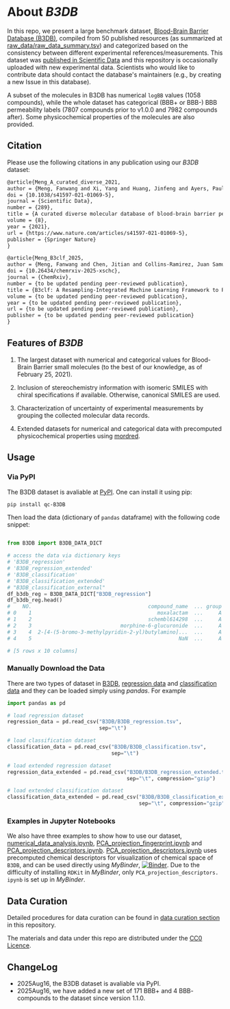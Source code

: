 # About *B3DB*

In this repo, we present a large benchmark dataset, [Blood-Brain Barrier Database (B3DB)](https://www.nature.com/articles/s41597-021-01069-5), compiled
from 50 published resources (as summarized at
[raw_data/raw_data_summary.tsv](raw_data/raw_data_summary.tsv)) and categorized based on
the consistency between different experimental references/measurements. This dataset was [published in Scientific Data](https://www.nature.com/articles/s41597-021-01069-5) and this repository is occasionally uploaded with new experimental data. Scientists who would like to contribute data should contact the database's maintainers (e.g., by creating a new Issue in this database).

A subset of the
molecules in B3DB has numerical `logBB` values (1058 compounds), while the whole dataset
has categorical (BBB+ or BBB-) BBB permeability labels (7807 compounds prior to v1.0.0 and 7982 compounds after). Some physicochemical properties
of the molecules are also provided.

## Citation

Please use the following citations in any publication using our *B3DB* dataset:

```md
@article{Meng_A_curated_diverse_2021,
author = {Meng, Fanwang and Xi, Yang and Huang, Jinfeng and Ayers, Paul W.},
doi = {10.1038/s41597-021-01069-5},
journal = {Scientific Data},
number = {289},
title = {A curated diverse molecular database of blood-brain barrier permeability with chemical descriptors},
volume = {8},
year = {2021},
url = {https://www.nature.com/articles/s41597-021-01069-5},
publisher = {Springer Nature}
}

@article{Meng_B3clf_2025,
author = {Meng, Fanwang and Chen, Jitian and Collins-Ramirez, Juan Samuel and Ayers, Paul W.},
doi = {10.26434/chemrxiv-2025-xschc},
journal = {ChemRxiv},
number = {to be updated pending peer-reviewed publication},
title = {B3clf: A Resampling-Integrated Machine Learning Framework to Predict Blood-Brain Barrier Permeability},
volume = {to be updated pending peer-reviewed publication},
year = {to be updated pending peer-reviewed publication},
url = {to be updated pending peer-reviewed publication},
publisher = {to be updated pending peer-reviewed publication}
}
```

## Features of *B3DB*

1. The largest dataset with numerical and categorical values for Blood-Brain Barrier small molecules
    (to the best of our knowledge, as of February 25, 2021).

2. Inclusion of stereochemistry information with isomeric SMILES with chiral specifications if
    available. Otherwise, canonical SMILES are used.

3. Characterization of uncertainty of experimental measurements by grouping the collected molecular
    data records.

4. Extended datasets for numerical and categorical data with precomputed physicochemical properties
    using [mordred](https://github.com/mordred-descriptor/mordred).

## Usage

### Via PyPI

The B3DB dataset is avaliable at [PyPI](https://pypi.org/project/qc-B3DB/). One can install it using pip:

```bash
pip install qc-B3DB
```

Then load the data (dictionary of `pandas` dataframe) with the following code snippet:

```python

from B3DB import B3DB_DATA_DICT

# access the data via dictionary keys
# 'B3DB_regression'
# 'B3DB_regression_extended'
# 'B3DB_classification'
# 'B3DB_classification_extended'
# "B3DB_classification_external"
df_b3db_reg = B3DB_DATA_DICT["B3DB_regression"]
df_b3db_reg.head()
#    NO.                                      compound_name  ... group comments
# 0    1                                         moxalactam  ...     A      NaN
# 1    2                                      schembl614298  ...     A      NaN
# 2    3                             morphine-6-glucuronide  ...     A      NaN
# 3    4  2-[4-(5-bromo-3-methylpyridin-2-yl)butylamino]...  ...     A      NaN
# 4    5                                                NaN  ...     A      NaN

# [5 rows x 10 columns]

```

### Manually Download the Data

There are two types of dataset in [B3DB](B3DB), [regression data](B3DB/B3DB_regression.tsv)
and [classification data](B3DB/B3DB_classification.tsv) and they can be loaded simply using *pandas*. For example

```python
import pandas as pd

# load regression dataset
regression_data = pd.read_csv("B3DB/B3DB_regression.tsv",
                              sep="\t")

# load classification dataset
classification_data = pd.read_csv("B3DB/B3DB_classification.tsv",
                                  sep="\t")

# load extended regression dataset
regression_data_extended = pd.read_csv("B3DB/B3DB_regression_extended.tsv.gz",
                                       sep="\t", compression="gzip")

# load extended classification dataset
classification_data_extended = pd.read_csv("B3DB/B3DB_classification_extended.tsv.gz",
                                           sep="\t", compression="gzip")

```

### Examples in Jupyter Notebooks

We also have three examples to show how to use our dataset,
[numerical_data_analysis.ipynb](notebooks/numerical_data_analysis.ipynb),
[PCA_projection_fingerprint.ipynb](notebooks/PCA_projection_fingerprint.ipynb) and
[PCA_projection_descriptors.ipynb](notebooks/PCA_projection_descriptors.ipynb).
[PCA_projection_descriptors.ipynb](notebooks/PCA_projection_descriptors.ipynb) uses precomputed
chemical descriptors for visualization of chemical space of `B3DB`, and can be used directly
using *MyBinder*,
[![Binder](https://mybinder.org/badge_logo.svg)](https://mybinder.org/v2/gh/theochem/B3DB/main?filepath=notebooks%2FPCA_projection_descriptors.ipynb).
Due to the difficulty of installing `RDKit` in *MyBinder*, only `PCA_projection_descriptors.
ipynb` is set up in *MyBinder*.

## Data Curation

Detailed procedures for data curation can be found in [data curation section](data_curation/) in this repository.

The materials and data under this repo are distributed under the
[CC0 Licence](http://creativecommons.org/publicdomain/zero/1.0/).

## ChangeLog

- 2025Aug16, the B3DB dataset is avaliable via PyPI.
- 2025Aug16, we have added a new set of 171 BBB+ and 4 BBB- compounds to the dataset since
  version 1.1.0.
